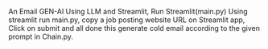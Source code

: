 An Email GEN-AI Using LLM and Streamlit,
Run Streamlit(main.py) Using streamlit run main.py,
copy a job posting website URL on Streamlit app,
Click on submit and all done this generate cold email according to the given prompt in Chain.py.
